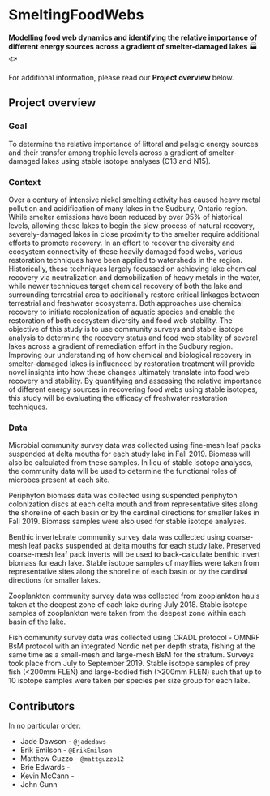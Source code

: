 # SmeltingFoodWebs

<b> Modelling food web dynamics and identifying the relative importance of different energy sources across a gradient of smelter-damaged lakes </b> :factory: :fish:

For additional information, please read our <b> Project overview </b> below.

## Project overview

### Goal

To determine the relative importance of littoral and pelagic energy sources and their transfer among trophic levels across a gradient of smelter-damaged lakes using stable isotope analyses (C13 and N15).

### Context

Over a century of intensive nickel smelting activity has caused heavy metal pollution and acidification of many lakes in the Sudbury, Ontario region. While smelter emissions have been reduced by over 95% of historical levels, allowing these lakes to begin the slow process of natural recovery, severely-damaged lakes in close proximity to the smelter require additional efforts to promote recovery. In an effort to recover the diversity and ecosystem connectivity of these heavily damaged food webs, various restoration techniques have been applied to watersheds in the region. Historically, these techniques largely focussed on achieving lake chemical recovery via neutralization and demobilization of heavy metals in the water, while newer techniques target chemical recovery of both the lake and surrounding terrestrial area to additionally restore critical linkages between terrestrial and freshwater ecosystems. Both approaches use chemical recovery to initiate recolonization of aquatic species and enable the restoration of both ecosystem diversity and food web stability. The objective of this study is to use community surveys and stable isotope analysis to determine the recovery status and food web stability of several lakes across a gradient of remediation effort in the Sudbury region.  Improving our understanding of how chemical and biological recovery in smelter-damaged lakes is influenced by restoration treatment will provide novel insights into how these changes ultimately translate into food web recovery and stability. By quantifying and assessing the relative importance of different energy sources in recovering food webs using stable isotopes, this study will be evaluating the efficacy of freshwater restoration techniques.


### Data

Microbial community survey data was collected using fine-mesh leaf packs suspended at delta mouths for each study lake in Fall 2019. Biomass will also be calculated from these samples. In lieu of stable isotope analyses, the community data will be used to determine the functional roles of microbes present at each site.

Periphyton biomass data was collected using suspended periphyton colonization discs at each delta mouth and from representative sites along the shoreline of each basin or by the cardinal directions for smaller lakes in Fall 2019. Biomass samples were also used for stable isotope analyses.

Benthic invertebrate community survey data was collected using coarse-mesh leaf packs suspended at delta mouths for each study lake. Preserved coarse-mesh leaf pack inverts will be used to back-calculate benthic invert biomass for each lake. Stable isotope samples of mayflies were taken from representative sites along the shoreline of each basin or by the cardinal directions for smaller lakes.

Zooplankton community survey data was collected from zooplankton hauls taken at the deepest zone of each lake during July 2018. Stable isotope samples of zooplankton were taken from the deepest zone within each basin of the lake.

Fish community survey data was collected using CRADL protocol - OMNRF BsM protocol with an integrated Nordic net per depth strata, fishing at the same time as a small-mesh and large-mesh BsM for the stratum. Surveys took place from July to September 2019. Stable isotope samples of prey fish (<200mm FLEN) and large-bodied fish (>200mm FLEN) such that up to 10 isotope samples were taken per species per size group for each lake.

## Contributors

In no particular order:

- Jade Dawson - `@jadedaws`
- Erik Emilson -  `@ErikEmilson`
- Matthew Guzzo - `@mattguzzo12`
- Brie Edwards -
- Kevin McCann -
- John Gunn

